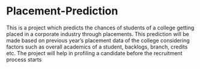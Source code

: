 # Placement-Prediction

This is a project which predicts the chances of
students of a college getting placed in a corporate
industry through placements. This prediction will be made
based on previous year’s placement data of the college
considering factors such as overall academics of a student,
backlogs, branch, credits etc. The project will help in profiling a
candidate before the recruitment process starts
